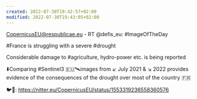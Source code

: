 ```yaml
---
created: 2022-07-30T19:42:57+02:00
modified: 2022-07-30T19:43:05+02:00
---
```


CopernicusEU@respublicae.eu - RT @defis_eu: #ImageOfTheDay

#France is struggling with a severe #drought

Considerable damage to #agriculture, hydro-power etc. is being reported

⬇️Comparing #Sentinel3 🇪🇺🛰️images from ↙️ July 2021 & ↘️ 2022 provides evidence of the consequences of the drought over most of the country 🇫🇷 

🐦🔗: https://nitter.eu/CopernicusEU/status/1553319236558360576
